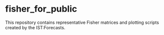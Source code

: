 # fisher_for_public
This repository contains representative Fisher matrices and plotting scripts created by the IST:Forecasts.

